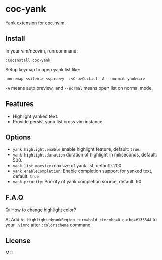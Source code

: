 # coc-yank

Yank extension for [coc.nvim](https://github.com/neoclide/coc.nvim).

## Install

In your vim/neovim, run command:

```
:CocInstall coc-yank
```

Setup keymap to open yank list like:

```
nnoremap <silent> <space>y  :<C-u>CocList -A --normal yank<cr>
```

`-A` means auto preview, and `--normal` means open list on normal mode.

## Features

- Highlight yanked text.
- Provide persist yank list cross vim instance.

## Options

- `yank.highlight.enable` enable highlight feature, default: `true`.
- `yank.highlight.duration` duration of highlight in miliseconds, default: 500.
- `yank.list.maxsize` maxsize of yank list, default: 200
- `yank.enableCompletion`: Enable completion support for yanked text, default: `true`
- `yank.priority`: Priority of yank completion source, default: 90.

## F.A.Q

Q: How to change highlight color?

A: Add `hi HighlightedyankRegion term=bold ctermbg=0 guibg=#13354A` to your
`.vimrc` after `:colorscheme` command.

## License

MIT
